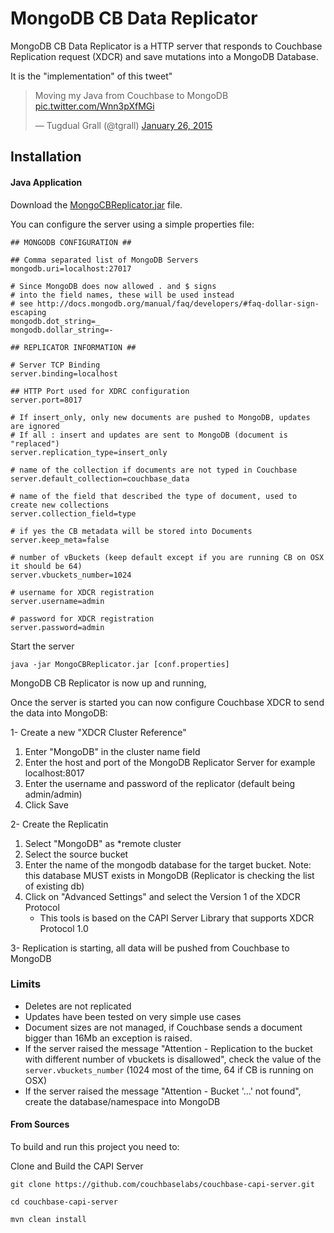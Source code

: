 # MongoDB CB Data Replicator

MongoDB CB Data Replicator is a HTTP server that responds to Couchbase Replication request (XDCR) and save mutations
into a MongoDB Database.

It is the "implementation" of this tweet"

<blockquote class="twitter-tweet" lang="en"><p>Moving my Java from Couchbase to MongoDB <a href="http://t.co/Wnn3pXfMGi">pic.twitter.com/Wnn3pXfMGi</a></p>&mdash; Tugdual Grall (@tgrall) <a href="https://twitter.com/tgrall/status/559664540041117696">January 26, 2015</a></blockquote>
<script async src="//platform.twitter.com/widgets.js" charset="utf-8"></script>


## Installation

#### Java Application

Download the [MongoCBReplicator.jar](http://goo.gl/WkuHBk) file.

You can configure the server using a simple properties file:

```
## MONGODB CONFIGURATION ##

## Comma separated list of MongoDB Servers
mongodb.uri=localhost:27017

# Since MongoDB does now allowed . and $ signs
# into the field names, these will be used instead
# see http://docs.mongodb.org/manual/faq/developers/#faq-dollar-sign-escaping
mongodb.dot_string=_
mongodb.dollar_string=-

## REPLICATOR INFORMATION ##

# Server TCP Binding
server.binding=localhost

## HTTP Port used for XDRC configuration
server.port=8017

# If insert_only, only new documents are pushed to MongoDB, updates are ignored
# If all : insert and updates are sent to MongoDB (document is "replaced")
server.replication_type=insert_only

# name of the collection if documents are not typed in Couchbase
server.default_collection=couchbase_data

# name of the field that described the type of document, used to create new collections
server.collection_field=type

# if yes the CB metadata will be stored into Documents
server.keep_meta=false

# number of vBuckets (keep default except if you are running CB on OSX it should be 64)
server.vbuckets_number=1024

# username for XDCR registration
server.username=admin

# password for XDCR registration
server.password=admin

```


Start the server
```
java -jar MongoCBReplicator.jar [conf.properties]
```

MongoDB CB Replicator is now up and running,



Once the server is started you can now configure Couchbase XDCR to send the data into MongoDB:

1- Create a new "XDCR Cluster Reference"

1. Enter "MongoDB" in the cluster name field
1. Enter the host and port of the MongoDB Replicator Server for example localhost:8017
1. Enter the username and password of the replicator (default being admin/admin)
1. Click Save

2- Create the Replicatin

1. Select "MongoDB" as *remote cluster
1. Select the source bucket
1. Enter the name of the mongodb database for the target bucket. Note: this database MUST exists in MongoDB (Replicator is checking the list of existing db)
1. Click on "Advanced Settings" and select the Version 1 of the XDCR Protocol
    * This tools is based on the CAPI Server Library that supports XDCR Protocol 1.0

3- Replication is starting, all data will be pushed from Couchbase to MongoDB


### Limits

* Deletes are not replicated
* Updates have been tested on very simple use cases
* Document sizes are not managed, if Couchbase sends a document bigger than 16Mb an exception is raised.
* If the server raised the message "Attention - Replication to the bucket with different number of vbuckets is disallowed",
  check the value of the `server.vbuckets_number` (1024 most of the time, 64 if CB is running on OSX)
* If the server raised the message "Attention - Bucket '...' not found", create the database/namespace into MongoDB


#### From Sources

To build and run this project you need to:

Clone and Build the CAPI Server

```
git clone https://github.com/couchbaselabs/couchbase-capi-server.git

cd couchbase-capi-server

mvn clean install

```

